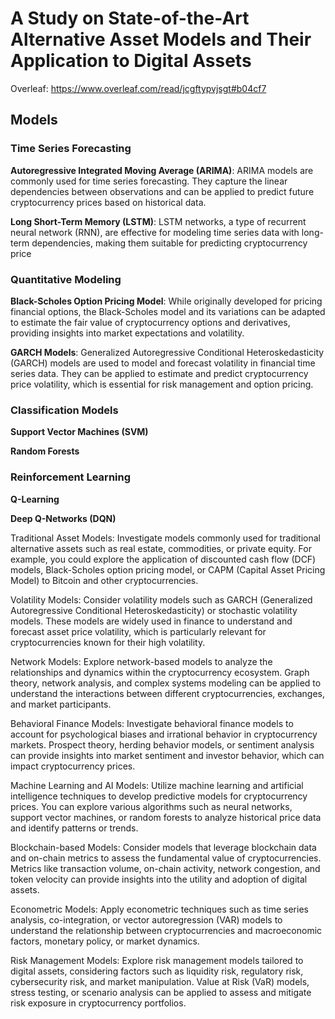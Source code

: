 # A Study on State-of-the-Art Alternative Asset Models and Their Application to Digital Assets

Overleaf: https://www.overleaf.com/read/jcgftypvjsgt#b04cf7

## Models


### Time Series Forecasting 
**Autoregressive Integrated Moving Average (ARIMA)**: ARIMA models are commonly used for time series forecasting. They capture the linear dependencies between observations and can be applied to predict future cryptocurrency prices based on historical data.

**Long Short-Term Memory (LSTM)**: LSTM networks, a type of recurrent neural network (RNN), are effective for modeling time series data with long-term dependencies, making them suitable for predicting cryptocurrency price

### Quantitative Modeling
**Black-Scholes Option Pricing Model**: While originally developed for pricing financial options, the Black-Scholes model and its variations can be adapted to estimate the fair value of cryptocurrency options and derivatives, providing insights into market expectations and volatility.

**GARCH Models**: Generalized Autoregressive Conditional Heteroskedasticity (GARCH) models are used to model and forecast volatility in financial time series data. They can be applied to estimate and predict cryptocurrency price volatility, which is essential for risk management and option pricing.

### Classification Models
**Support Vector Machines (SVM)**

**Random Forests**

### Reinforcement Learning
**Q-Learning**

**Deep Q-Networks (DQN)**


Traditional Asset Models: Investigate models commonly used for traditional alternative assets such as real estate, commodities, or private equity. For example, you could explore the application of discounted cash flow (DCF) models, Black-Scholes option pricing model, or CAPM (Capital Asset Pricing Model) to Bitcoin and other cryptocurrencies.

Volatility Models: Consider volatility models such as GARCH (Generalized Autoregressive Conditional Heteroskedasticity) or stochastic volatility models. These models are widely used in finance to understand and forecast asset price volatility, which is particularly relevant for cryptocurrencies known for their high volatility.

Network Models: Explore network-based models to analyze the relationships and dynamics within the cryptocurrency ecosystem. Graph theory, network analysis, and complex systems modeling can be applied to understand the interactions between different cryptocurrencies, exchanges, and market participants.

Behavioral Finance Models: Investigate behavioral finance models to account for psychological biases and irrational behavior in cryptocurrency markets. Prospect theory, herding behavior models, or sentiment analysis can provide insights into market sentiment and investor behavior, which can impact cryptocurrency prices.

Machine Learning and AI Models: Utilize machine learning and artificial intelligence techniques to develop predictive models for cryptocurrency prices. You can explore various algorithms such as neural networks, support vector machines, or random forests to analyze historical price data and identify patterns or trends.

Blockchain-based Models: Consider models that leverage blockchain data and on-chain metrics to assess the fundamental value of cryptocurrencies. Metrics like transaction volume, on-chain activity, network congestion, and token velocity can provide insights into the utility and adoption of digital assets.

Econometric Models: Apply econometric techniques such as time series analysis, co-integration, or vector autoregression (VAR) models to understand the relationship between cryptocurrencies and macroeconomic factors, monetary policy, or market dynamics.

Risk Management Models: Explore risk management models tailored to digital assets, considering factors such as liquidity risk, regulatory risk, cybersecurity risk, and market manipulation. Value at Risk (VaR) models, stress testing, or scenario analysis can be applied to assess and mitigate risk exposure in cryptocurrency portfolios.
